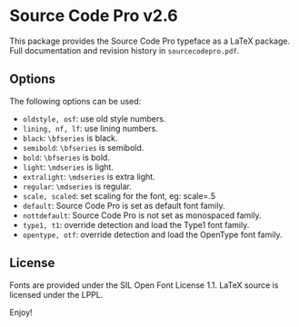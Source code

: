 Source Code Pro v2.6
====================
This package provides the Source Code Pro typeface as a LaTeX package.
Full documentation and revision history in `sourcecodepro.pdf`.

Options
-------
The following options can be used:

* `oldstyle, osf`:  use old style numbers.
* `lining, nf, lf`: use lining numbers.
* `black`:          `\bfseries` is black.
* `semibold`:       `\bfseries` is semibold.
* `bold`:           `\bfseries` is bold.
* `light`:          `\mdseries` is light.
* `extralight`:     `\mdseries` is extra light.
* `regular`:        `\mdseries` is regular.
* `scale, scaled`:  set scaling for the font, eg: scale=.5
* `default`:        Source Code Pro is set as default font family.
* `nottdefault`:    Source Code Pro is not set as monospaced family.
* `type1, t1`:      override detection and load the Type1 font family.
* `opentype, otf`:  override detection and load the OpenType font family.

License
-------
Fonts are provided under the SIL Open Font License 1.1.
LaTeX source is licensed under the LPPL.

Enjoy!

